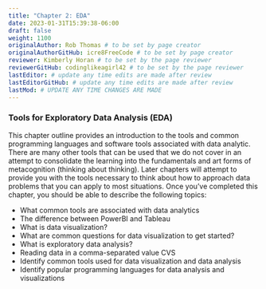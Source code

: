 ```yaml
---
title: "Chapter 2: EDA"
date: 2023-01-31T15:39:38-06:00
draft: false
weight: 1100
originalAuthor: Rob Thomas # to be set by page creator
originalAuthorGitHub: icre8FreeCode # to be set by page creator
reviewer: Kimberly Horan # to be set by the page reviewer
reviewerGitHub: codinglikeagirl42 # to be set by the page reviewer
lastEditor: # update any time edits are made after review
lastEditorGitHub: # update any time edits are made after review
lastMod: # UPDATE ANY TIME CHANGES ARE MADE
---
```



### Tools for Exploratory Data Analysis (EDA)


This chapter outline provides an introduction to the tools and common programming languages and software tools associated with data analytic. There are many other tools that can be used that we do not cover in an attempt to consolidate the learning into the fundamentals and art forms of metacognition (thinking about thinking). Later chapters will attempt to provide you with the tools necessary to think about how to approach data problems that you can apply to most situations. Once you’ve completed this chapter, you should be able to describe the following topics:

* What common tools are associated with data analytics
* The difference between PowerBI and Tableau 
* What is data visualization? 
* What are common questions for data visualization to get started? 
* What is exploratory data analysis? 
* Reading data in a comma-separated value CVS
* Identify common tools used for data visualization and data analysis 
* Identify popular programming languages for data analysis and visualizations
